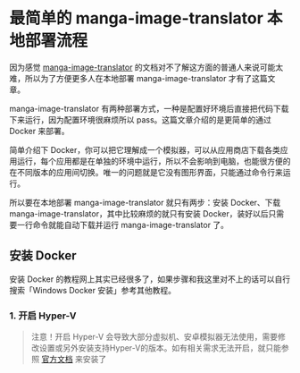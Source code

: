 # 最简单的 manga-image-translator 本地部署流程

因为感觉 [manga-image-translator](https://github.com/zyddnys/manga-image-translator/blob/main/README_CN.md) 的文档对不了解这方面的普通人来说可能太难，所以为了方便更多人在本地部署 manga-image-translator 才有了这篇文章。

manga-image-translator 有两种部署方式，一种是配置好环境后直接把代码下载下来运行，因为配置环境很麻烦所以 pass。这篇文章介绍的是更简单的通过 Docker 来部署。

简单介绍下 Docker，你可以把它理解成一个模拟器，可以从应用商店下载各类应用运行，每个应用都是在单独的环境中运行，所以不会影响到电脑，也能很方便的在不同版本的应用间切换。唯一的问题就是它没有图形界面，只能通过命令行来运行。

所以要在本地部署 manga-image-translator 就只有两步：安装 Docker、下载 manga-image-translator，其中比较麻烦的就只有安装 Docker，装好以后只需要一行命令就能自动下载并运行 manga-image-translator 了。

## 安装 Docker

安装 Docker 的教程网上其实已经很多了，如果步骤和我这里对不上的话可以自行搜索「Windows Docker 安装」参考其他教程。

### 1. 开启 Hyper-V

> 注意！开启 Hyper-V 会导致大部分虚拟机、安卓模拟器无法使用，需要修改设置或另外安装支持Hyper-V的版本。如有相关需求无法开启，就只能参照 [官方文档](https://github.com/zyddnys/manga-image-translator/blob/main/README_CN.md#使用说明) 来安装了

